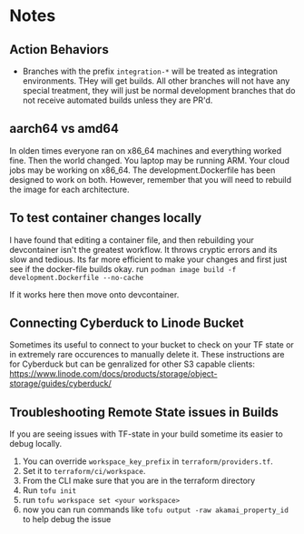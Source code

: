 # Notes 
## Action Behaviors
- Branches with the prefix `integration-*` will be treated as integration environments.  THey will get builds.  All other branches will not have any special treatment, they will just be normal development branches that do not receive automated builds unless they are PR'd.

## aarch64 vs amd64
In olden times everyone ran on x86_64 machines and everything worked fine.  Then the world changed. You laptop may be running ARM. Your cloud jobs may be working on x86_64.  The development.Dockerfile has been designed to work on both.  However, remember that you will need to rebuild the image for each architecture.  

## To test container changes locally
I have found that editing a container file, and then rebuilding your devcontainer isn't the greatest workflow.  It throws cryptic errors and its slow and tedious.  Its far more efficient to make your changes and first just see if the docker-file builds okay. 
run `podman image build -f development.Dockerfile --no-cache`

If it works here then move onto devcontainer.


## Connecting Cyberduck to Linode Bucket
Sometimes its useful to connect to your bucket to check on your TF state or in extremely rare occurences to manually delete it. These instructions are for Cyberduck but can be genralized for other S3 capable clients:
https://www.linode.com/docs/products/storage/object-storage/guides/cyberduck/

## Troubleshooting Remote State issues in Builds
If you are seeing issues with TF-state in your build sometime its easier to debug locally.  
1. You can override `workspace_key_prefix` in `terraform/providers.tf`.  
1. Set it to `terraform/ci/workspace`. 
1. From the CLI make sure that you are in the terraform directory
1. Run `tofu init`
1. run `tofu workspace set <your workspace>`
1. now you can run commands like `tofu output -raw akamai_property_id` to help debug the issue